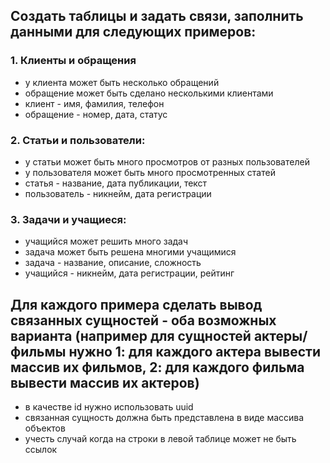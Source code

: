 ## Создать таблицы и задать связи, заполнить данными для следующих примеров:

### 1. Клиенты и обращения
- у клиента может быть несколько обращений
- обращение может быть сделано несколькими клиентами
- клиент - имя, фамилия, телефон
- обращение - номер, дата, статус

### 2. Статьи и пользователи:
- у статьи может быть много просмотров от разных пользователей
- у пользователя может быть много просмотренных статей
- статья - название, дата публикации, текст
- пользователь - никнейм, дата регистрации

### 3. Задачи и учащиеся:
- учащийся может решить много задач
- задача может быть решена многими учащимися
- задача - название, описание, сложность
- учащийся - никнейм, дата регистрации, рейтинг

## Для каждого примера сделать вывод связанных сущностей - оба возможных варианта (например для сущностей актеры/фильмы нужно 1: для каждого актера вывести массив их фильмов, 2: для каждого фильма вывести массив их актеров)
- в качестве id нужно использовать uuid
- связанная сущность должна быть представлена в виде массива объектов
- учесть случай когда на строки в левой таблице может не быть ссылок
